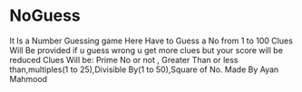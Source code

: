 # NoGuess
It Is a Number Guessing game
Here Have to Guess a No from 1 to 100
Clues Will Be provided if u guess wrong u get more clues but your score will be reduced
Clues Will be: Prime No or not , Greater Than or less than,multiples(1 to 25),Divisible By(1 to 50),Square of No.
Made By Ayan Mahmood
